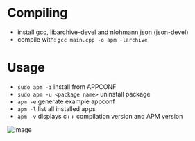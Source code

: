 # Compiling
 -  install gcc, libarchive-devel and nlohmann json (json-devel)
 -  compile with: `gcc main.cpp -o apm -larchive`

# Usage

 - `sudo apm -i` install from APPCONF 
 - `sudo apm -u <package name>` uninstall package
 - `apm -e` generate example appconf
 - `apm -l` list all installed apps
 - `apm -v` displays c++ compilation version and APM version

![image](https://github.com/MateuszB-PL/apmcpp/assets/99821157/8fbb6984-e42c-4571-89e3-ec5bdf987ad3)
